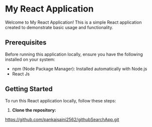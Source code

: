 # My React Application

Welcome to My React Application! This is a simple React application created to demonstrate basic usage and functionality.

## Prerequisites

Before running this application locally, ensure you have the following installed on your system:

- npm (Node Package Manager): Installed automatically with Node.js
- React Js

## Getting Started

To run this React application locally, follow these steps:

1. **Clone the repository:**

https://github.com/pankajsaini2562/githubSearchApp.git

